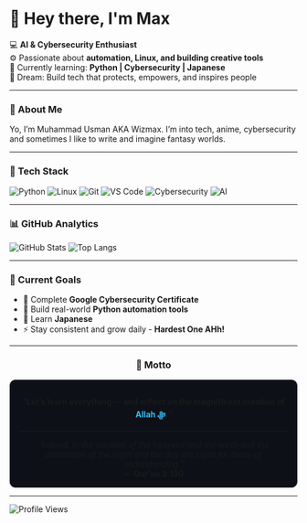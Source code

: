 # 👋 Hey there, I'm Max  

💻 **AI & Cybersecurity Enthusiast**  
⚙️ Passionate about **automation, Linux, and building creative tools**  
🎯 Currently learning: **Python | Cybersecurity | Japanese**  
🚀 Dream: Build tech that protects, empowers, and inspires people  

---

### 📖 About Me
Yo, I’m Muhammad Usman AKA Wizmax. I’m into tech, anime, cybersecurity and sometimes I like to write and imagine fantasy worlds.

---

### 🧰 Tech Stack
![Python](https://img.shields.io/badge/-Python-3776AB?logo=python&logoColor=white)
![Linux](https://img.shields.io/badge/-Linux-FCC624?logo=linux&logoColor=black)
![Git](https://img.shields.io/badge/-Git-F05032?logo=git&logoColor=white)
![VS Code](https://img.shields.io/badge/-VS_Code-0078D4?logo=visualstudiocode&logoColor=white)
![Cybersecurity](https://img.shields.io/badge/-Cybersecurity-111827?logo=probot&logoColor=white)
![AI](https://img.shields.io/badge/-Artificial_Intelligence-9333EA?logo=openai&logoColor=white)

---

### 📊 GitHub Analytics
![GitHub Stats](https://github-readme-stats.vercel.app/api?username=wizmax11&show_icons=true&theme=tokyonight&hide_border=true)
![Top Langs](https://github-readme-stats.vercel.app/api/top-langs/?username=wizmax11&layout=compact&theme=tokyonight&hide_border=true)

---

### 🎯 Current Goals
- 📖 Complete **Google Cybersecurity Certificate**  
- 🚀 Build real-world **Python automation tools**  
- 🗼 Learn **Japanese**  
- ⚡ Stay consistent and grow daily - **Hardest One AHh!**

---

<h3 align="center">🌙 Motto</h3>

<div align="center" style="background-color:#0d1117; border-radius:10px; padding:15px; border:1px solid #2f3136;">

<b>“Let’s learn everything — and reflect on the magnificent creation of <span style="color:#38bdf8;">Allah ﷻ</span>.”</b>

---

<i>
"Indeed, in the creation of the heavens and the earth  
and the alternation of the night and the day  
are signs for those of understanding."
</i>  
<br>— <b>Qur’an 3:190</b>

</div>

---

![Profile Views](https://komarev.com/ghpvc/?username=wizmax11&color=blue&style=for-the-badge)
